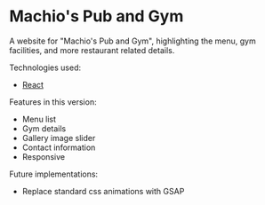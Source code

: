 # Machio's Pub and Gym

A website for "Machio's Pub and Gym", highlighting the menu, gym facilities, and more restaurant related details.

Technologies used:

- [React](https://reactjs.org/)

Features in this version:

- Menu list
- Gym details
- Gallery image slider
- Contact information
- Responsive

Future implementations:

- Replace standard css animations with GSAP
